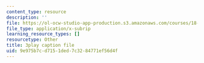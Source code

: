 ```yaml
---
content_type: resource
description: ''
file: https://ol-ocw-studio-app-production.s3.amazonaws.com/courses/18-06sc-linear-algebra-fall-2011/9e975b7cd7151ded7c3284771ef56d4f_TSdXJw83kyA.srt
file_type: application/x-subrip
learning_resource_types: []
resourcetype: Other
title: 3play caption file
uid: 9e975b7c-d715-1ded-7c32-84771ef56d4f
---
```

